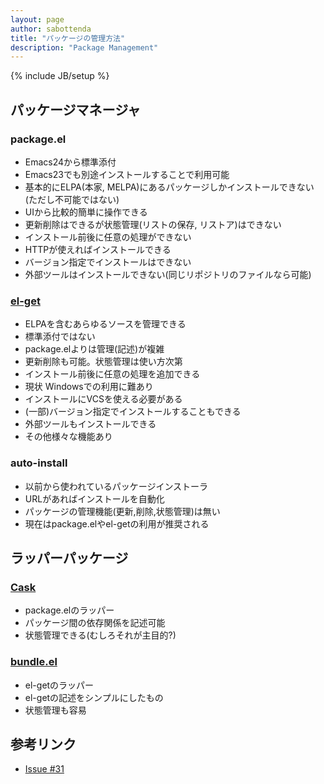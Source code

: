 ```yaml
---
layout: page
author: sabottenda
title: "パッケージの管理方法"
description: "Package Management"
---
```

{% include JB/setup %}

## パッケージマネージャ
### package.el
* Emacs24から標準添付
* Emacs23でも別途インストールすることで利用可能
* 基本的にELPA(本家, MELPA)にあるパッケージしかインストールできない(ただし不可能ではない)
* UIから比較的簡単に操作できる
* 更新削除はできるが状態管理(リストの保存, リストア)はできない
* インストール前後に任意の処理ができない
* HTTPが使えればインストールできる
* バージョン指定でインストールはできない
* 外部ツールはインストールできない(同じリポジトリのファイルなら可能)

### [el-get](https://github.com/dimitri/el-get)
* ELPAを含むあらゆるソースを管理できる
* 標準添付ではない
* package.elよりは管理(記述)が複雑
* 更新削除も可能。状態管理は使い方次第
* インストール前後に任意の処理を追加できる
* 現状 Windowsでの利用に難あり
* インストールにVCSを使える必要がある
* (一部)バージョン指定でインストールすることもできる
* 外部ツールもインストールできる
* その他様々な機能あり

### auto-install
* 以前から使われているパッケージインストーラ
* URLがあればインストールを自動化
* パッケージの管理機能(更新,削除,状態管理)は無い
* 現在はpackage.elやel-getの利用が推奨される

## ラッパーパッケージ
### [Cask](https://github.com/cask/cask)
* package.elのラッパー
* パッケージ間の依存関係を記述可能
* 状態管理できる(むしろそれが主目的?)

### [bundle.el](https://github.com/tarao/bundle-el)
* el-getのラッパー
* el-getの記述をシンプルにしたもの
* 状態管理も容易

## 参考リンク
* [Issue #31](https://github.com/emacs-jp/emacs-jp.github.com/issues/31)
